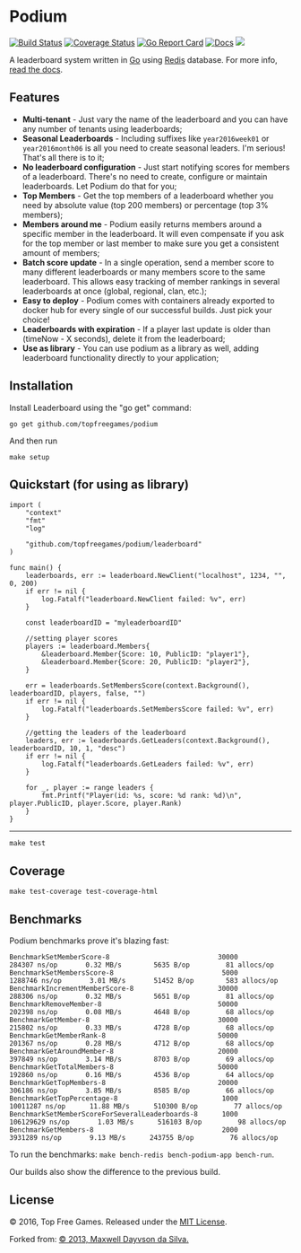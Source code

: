 # Podium

[![Build Status](https://travis-ci.org/topfreegames/podium.svg?branch=master)](https://travis-ci.org/topfreegames/podium)
[![Coverage Status](https://coveralls.io/repos/github/topfreegames/podium/badge.svg?branch=master)](https://coveralls.io/github/topfreegames/podium?branch=master)
[![Go Report Card](https://goreportcard.com/badge/github.com/topfreegames/podium)](https://goreportcard.com/report/github.com/topfreegames/podium)
[![Docs](https://readthedocs.org/projects/podium/badge/?version=latest
)](http://podium.readthedocs.io/en/latest/) [![](https://imagelayers.io/badge/tfgco/podium:latest.svg)](https://imagelayers.io/?images=tfgco/podium:latest 'Podium Image Layers')

A leaderboard system written in [Go](http://golang.org/) using [Redis](http://redis.io/) database. For more info, [read the docs](http://podium.readthedocs.io/en/latest/).

Features
--------

* **Multi-tenant** - Just vary the name of the leaderboard and you can have any number of tenants using leaderboards;
* **Seasonal Leaderboards** - Including suffixes like `year2016week01` or `year2016month06` is all you need to create seasonal leaders. I'm serious! That's all there is to it;
* **No leaderboard configuration** - Just start notifying scores for members of a leaderboard. There's no need to create, configure or maintain leaderboards. Let Podium do that for you;
* **Top Members** - Get the top members of a leaderboard whether you need by absolute value (top 200 members) or percentage (top 3% members);
* **Members around me** - Podium easily returns members around a specific member in the leaderboard. It will even compensate if you ask for the top member or last member to make sure you get a consistent amount of members;
* **Batch score update** - In a single operation, send a member score to many different leaderboards or many members score to the same leaderboard. This allows easy tracking of member rankings in several leaderboards at once (global, regional, clan, etc.);
* **Easy to deploy** - Podium comes with containers already exported to docker hub for every single of our successful builds. Just pick your choice!
* **Leaderboards with expiration** - If a player last update is older than (timeNow - X seconds), delete it from the leaderboard;
* **Use as library** - You can use podium as a library as well, adding leaderboard functionality directly to your application;

Installation
------------

Install Leaderboard using the "go get" command:

    go get github.com/topfreegames/podium

And then run

    make setup
    
Quickstart (for using as library)
--------------------------------

```
import (
	"context"
	"fmt"
	"log"

	"github.com/topfreegames/podium/leaderboard"
)

func main() {
	leaderboards, err := leaderboard.NewClient("localhost", 1234, "", 0, 200)
	if err != nil {
		log.Fatalf("leaderboard.NewClient failed: %v", err)
	}

	const leaderboardID = "myleaderboardID"

	//setting player scores
	players := leaderboard.Members{
		&leaderboard.Member{Score: 10, PublicID: "player1"},
		&leaderboard.Member{Score: 20, PublicID: "player2"},
	}

	err = leaderboards.SetMembersScore(context.Background(), leaderboardID, players, false, "")
	if err != nil {
		log.Fatalf("leaderboards.SetMembersScore failed: %v", err)
	}

	//getting the leaders of the leaderboard
	leaders, err := leaderboards.GetLeaders(context.Background(), leaderboardID, 10, 1, "desc")
	if err != nil {
		log.Fatalf("leaderboards.GetLeaders failed: %v", err)
	}

	for _, player := range leaders {
		fmt.Printf("Player(id: %s, score: %d rank: %d)\n", player.PublicID, player.Score, player.Rank)
	}
}
```
-------
    make test

Coverage
---------
    make test-coverage test-coverage-html

Benchmarks
----------

Podium benchmarks prove it's blazing fast:

    BenchmarkSetMemberScore-8                           30000        284307 ns/op       0.32 MB/s        5635 B/op         81 allocs/op
    BenchmarkSetMembersScore-8                           5000       1288746 ns/op       3.01 MB/s       51452 B/op        583 allocs/op
    BenchmarkIncrementMemberScore-8                     30000        288306 ns/op       0.32 MB/s        5651 B/op         81 allocs/op
    BenchmarkRemoveMember-8                             50000        202398 ns/op       0.08 MB/s        4648 B/op         68 allocs/op
    BenchmarkGetMember-8                                30000        215802 ns/op       0.33 MB/s        4728 B/op         68 allocs/op
    BenchmarkGetMemberRank-8                            50000        201367 ns/op       0.28 MB/s        4712 B/op         68 allocs/op
    BenchmarkGetAroundMember-8                          20000        397849 ns/op       3.14 MB/s        8703 B/op         69 allocs/op
    BenchmarkGetTotalMembers-8                          50000        192860 ns/op       0.16 MB/s        4536 B/op         64 allocs/op
    BenchmarkGetTopMembers-8                            20000        306186 ns/op       3.85 MB/s        8585 B/op         66 allocs/op
    BenchmarkGetTopPercentage-8                          1000      10011287 ns/op      11.88 MB/s      510300 B/op         77 allocs/op
    BenchmarkSetMemberScoreForSeveralLeaderboards-8      1000     106129629 ns/op       1.03 MB/s      516103 B/op         98 allocs/op
    BenchmarkGetMembers-8                                2000       3931289 ns/op       9.13 MB/s      243755 B/op         76 allocs/op

To run the benchmarks: `make bench-redis bench-podium-app bench-run`.

Our builds also show the difference to the previous build.

License
-------
© 2016, Top Free Games. Released under the [MIT License](LICENSE).

Forked from:
[© 2013, Maxwell Dayvson da Silva.](https://github.com/dayvson/go-leaderboard)

